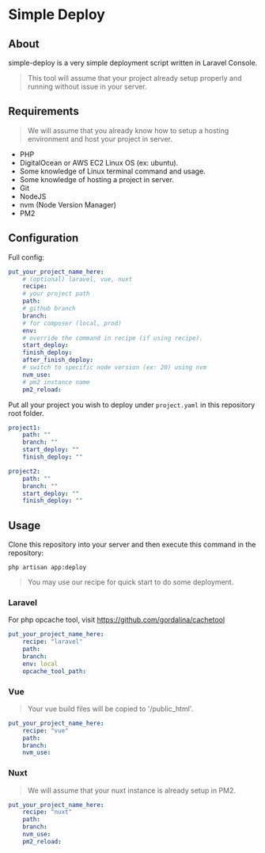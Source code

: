 # Simple Deploy

## About

simple-deploy is a very simple deployment script written in Laravel Console.

> This tool will assume that your project already setup properly and running without issue in your server.

## Requirements

> We will assume that you already know how to setup a hosting environment and host your project in server.

-   PHP
-   DigitalOcean or AWS EC2 Linux OS (ex: ubuntu).
-   Some knowledge of Linux terminal command and usage.
-   Some knowledge of hosting a project in server.
-   Git
-   NodeJS
-   nvm (Node Version Manager)
-   PM2

## Configuration

Full config:

```yaml
put_your_project_name_here:
    # (optional) laravel, vue, nuxt
    recipe:
    # your project path
    path:
    # github branch
    branch:
    # for composer (local, prod)
    env:
    # override the command in recipe (if using recipe).
    start_deploy:
    finish_deploy:
    after_finish_deploy:
    # switch to specific node version (ex: 20) using nvm
    nvm_use:
    # pm2 instance name
    pm2_reload:
```

Put all your project you wish to deploy under `project.yaml` in this repository root folder.

```yaml
project1:
    path: ""
    branch: ""
    start_deploy: ""
    finish_deploy: ""

project2:
    path: ""
    branch: ""
    start_deploy: ""
    finish_deploy: ""
```

## Usage

Clone this repository into your server and then execute this command in the repository:

`php artisan app:deploy`

> You may use our recipe for quick start to do some deployment.

### Laravel

For php opcache tool, visit https://github.com/gordalina/cachetool

```yaml
put_your_project_name_here:
    recipe: "laravel"
    path:
    branch:
    env: local
    opcache_tool_path:
```

### Vue

> Your vue build files will be copied to '<your project folder>/public_html'.

```yaml
put_your_project_name_here:
    recipe: "vue"
    path:
    branch:
    nvm_use:
```

### Nuxt

> We will assume that your nuxt instance is already setup in PM2.

```yaml
put_your_project_name_here:
    recipe: "nuxt"
    path:
    branch:
    nvm_use:
    pm2_reload:
```
